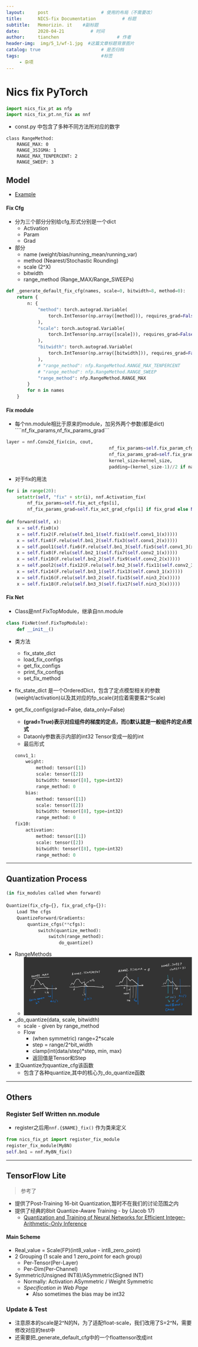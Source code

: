 ```yaml
---
layout:     post                    # 使用的布局（不需要改）
title:      NICS-fix Documentation          # 标题 
subtitle:   Memorizin. it    #副标题
date:       2020-04-21          # 时间
author:     tianchen                      # 作者
header-img:  img/5_1/wf-1.jpg  #这篇文章标题背景图片  
catalog: true                       # 是否归档
tags:                               #标签
     - 杂项
---
```


# Nics fix PyTorch

``` py
import nics_fix_pt as nfp
import nics_fix_pt.nn_fix as nnf
```

* const.py 中包含了多种不同方法所对应的数字

```
class RangeMethod:
    RANGE_MAX: 0
    RANGE_3SIGMA: 1
    RANGE_MAX_TENPERCENT: 2
    RANGE_SWEEP: 3
```

## Model

* [Example](https://github.com/A-suozhang/meanteacher-pytorch/blob/master/models/convnet.py)

#### Fix Cfg

* 分为三个部分分别给cfg,形式分别是一个dict
    * Activation
    * Param
    * Grad
* 部分
    * name (weight/bias/running_mean/running_var)
    * method (Nearest/Stochastic Rounding)
    * scale  (2^X)
    * bitwidth
    * range_method (Range_MAX/Range_SWEEPs)

``` py
def _generate_default_fix_cfg(names, scale=0, bitwidth=8, method=0):
    return {
        n: {
            "method": torch.autograd.Variable(
                torch.IntTensor(np.array([method])), requires_grad=False
            ),
            "scale": torch.autograd.Variable(
                torch.IntTensor(np.array([scale])), requires_grad=False
            ),
            "bitwidth": torch.autograd.Variable(
                torch.IntTensor(np.array([bitwidth])), requires_grad=False
            ),
            # "range_method": nfp.RangeMethod.RANGE_MAX_TENPERCENT
            # "range_method": nfp.RangeMethod.RANGE_SWEEP
            "range_method": nfp.RangeMethod.RANGE_MAX
        }
        for n in names
    }

```



#### Fix module

* 每个nn.module相比于原来的module，加另外两个参数(都是dict) ````nf_fix_params,nf_fix_params_grad```
``` py
layer = nnf.Conv2d_fix(cin, cout,
                                       nf_fix_params=self.fix_param_cfgs[name],
                                       nf_fix_params_grad=self.fix_grad_cfgs[name] if fix_grad else None,
                                       kernel_size=kernel_size,
                                       padding=(kernel_size-1)//2 if name != "conv3_1" else 0)
```


* 对于fix的用法

``` py
for i in range(20):
    setattr(self, "fix" + str(i), nnf.Activation_fix(
        nf_fix_params=self.fix_act_cfgs[i],
        nf_fix_params_grad=self.fix_act_grad_cfgs[i] if fix_grad else None))

def forward(self, x):
    x = self.fix0(x)
    x = self.fix2(F.relu(self.bn1_1(self.fix1(self.conv1_1(x)))))
    x = self.fix4(F.relu(self.bn1_2(self.fix3(self.conv1_2(x)))))
    x = self.pool1(self.fix6(F.relu(self.bn1_3(self.fix5(self.conv1_3(x))))))
    x = self.fix8(F.relu(self.bn2_1(self.fix7(self.conv2_1(x)))))
    x = self.fix10(F.relu(self.bn2_2(self.fix9(self.conv2_2(x)))))
    x = self.pool2(self.fix12(F.relu(self.bn2_3(self.fix11(self.conv2_3(x))))))
    x = self.fix14(F.relu(self.bn3_1(self.fix13(self.conv3_1(x)))))
    x = self.fix16(F.relu(self.bn3_2(self.fix15(self.nin3_2(x)))))
    x = self.fix18(F.relu(self.bn3_3(self.fix17(self.nin3_3(x)))))
```

#### Fix Net

* Class是nnf.FixTopModule，继承自nn.module

``` py
class FixNet(nnf.FixTopModule):
    def __init__()
```

* 类方法
    * fix_state_dict
    * load_fix_configs
    * get_fix_configs
    * print_fix_configs
    * set_fix_method

* fix_state_dict 是一个OrderedDict，包含了定点模型相关的参数(weight/activation)以及其对应的fp_scale(对应着需要乘2^Scale)

* get_fix_configs(grad=False, data_only=False)
    * **(grad=True)表示对应组件的梯度的定点，而()默认就是一般组件的定点模式**
    * Dataonly参数表示内部的int32 Tensor变成一般的int
    * 最后形式

    ``` py
    conv1_1:
        weight:
            method: tensor([1])
            scale: tensor([2])
            bitwidth: tensor([8], type=int32)
            range_method: 0
        bias:
            method: tensor([1])
            scale: tensor([2])
            bitwidth: tensor([8], type=int32)
            range_method: 0
    fix10:
        activation:
            method: tensor([1])
            scale: tensor([2])
            bitwidth: tensor([8], type=int32)
            range_method: 0

    ```


---

## Quantization Process

``` py
(in fix_modules called when forward)

Quantize(fix_cfg={}, fix_grad_cfg={}):
    Load The cfgs
    QuantizeForward/Gradients:
        quantize_cfgs(**cfgs):
            switch(quantize_method): 
                switch(range_method):
                    do_quantize()
```

* RangeMethods
    * ![](https://github.com/A-suozhang/MyPicBed/raw/master//img/20200422114959.png)
* _do_quantize(data, scale, bitwidth)
    * scale - given by range_method
    * Flow
        * (when symmetric) range=2*scale
        * step = range/2^bit_width
        * clamp(int(data/step)*step, min, max)
        * 返回值是Tensor和Step
* 主Quantize为quantize_cfg该函数
    * 包含了各种quantize,其中的核心为_do_quantize函数


---

## Others

### Register Self Written nn.module

* register之后用```nnf.{$NAME}_fix()``` 作为类来定义

``` py
from nics_fix_pt import register_fix_module
register_fix_module(MyBN)
self.bn1 = nnf.MyBN_fix()
```

---

## TensorFlow Lite

> 参考了[]()

* 提供了Post-Training 16-bit Quantization,暂时不在我们的讨论范围之内
* 提供了经典的8bit Quantize-Aware Training - by (Jacob 17) 
    * [Quantization and Training of Neural Networks for Efficient Integer-Arithmetic-Only Inference](http://arxiv.org/abs/1712.05877)

#### Main Scheme

* Real_value = Scale(FP)(int8_value - int8_zero_point)
* 2 Grouping (1 scale and 1 zero_point for each group)
    * Per-Tensor(Per-Layer)
    * Per-Dim(Per-Channel)
* Symmetric(Unsigned INT8)/ASymmetric(Signed INT)
    * Normally: Activation ASymmetric / Weight Symmetric
    * *Specification in Web Page*
        * Also sometimes the bias may be int32

### Update & Test

* 注意原本的scale是2^N的N，为了适配float-scale，我们改用了S=2^N，需要修改对应的test中
* 还需要把_generate_default_cfg中的一个floattensor改成int



